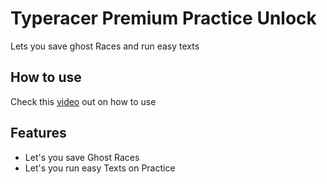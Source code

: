 # Typeracer Premium Practice Unlock
Lets you save ghost Races and run easy texts

## How to use
Check this [video](https://youtu.be/AyVmTFloVUE?si=xOYYhOGbXoJMlu0g) out on how to use

## Features
- Let's you save Ghost Races
- Let's you run easy Texts on Practice 

